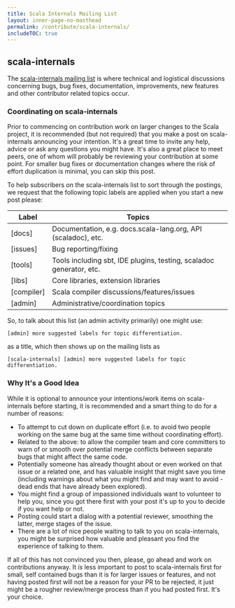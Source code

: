```yaml
---
title: Scala Internals Mailing List
layout: inner-page-no-masthead
permalink: /contribute/scala-internals/
includeTOC: true
---
```


## scala-internals

The [scala-internals mailing list](https://groups.google.com/d/forum/scala-internals) is where technical and logistical discussions concerning bugs, bug fixes, documentation, improvements, new features and other contributor related topics occur. 

### Coordinating on scala-internals

Prior to commencing on contribution work on larger changes to the Scala project, it is recommended (but not required) that you make a post on scala-internals announcing your intention. It's a great time to invite any help, advice or ask any questions you might have. It's also a great place to meet peers, one of whom will probably be reviewing your contribution at some point.  For smaller bug fixes or documentation changes where the risk of effort duplication is minimal, you can skip this post. 

To help subscribers on the scala-internals list to sort through the postings, we request that the following topic labels are applied when you start a new post please:

| Label     | Topics                                                |
|-----------|-------------------------------------------------------|
| [docs]    | Documentation, e.g. docs.scala-lang.org, API (scaladoc), etc. |
| [issues]  | Bug reporting/fixing |
| [tools]   | Tools including sbt, IDE plugins, testing, scaladoc generator, etc. |
| [libs]    | Core libraries, extension libraries |
| [compiler] | Scala compiler discussions/features/issues |
| [admin]   | Administrative/coordination topics |

So, to talk about this list (an admin activity primarily) one might use:

`[admin] more suggested labels for topic differentiation.`

as a title, which then shows up on the mailing lists as

`[scala-internals] [admin] more suggested labels for topic differentiation.`

### Why It's a Good Idea

While it is optional to announce your intentions/work items on scala-internals before starting, it is recommended and a smart thing to do for a number of reasons:

* To attempt to cut down on duplicate effort (i.e. to avoid two people working on the same bug at the same time without coordinating effort).
* Related to the above: to allow the compiler team and core committers to warn of or smooth over potential merge conflicts between separate bugs that might affect the same code.
* Potentially someone has already thought about or even worked on that issue or a related one, and has valuable insight that might save you time (including warnings about what you might find and may want to avoid - dead ends that have already been explored).
* You might find a group of impassioned individuals want to volunteer to help you, since you got there first with your post it's up to you to decide if you want help or not.
* Posting could start a dialog with a potential reviewer, smoothing the latter, merge stages of the issue.
* There are a lot of nice people waiting to talk to you on scala-internals, you might be surprised how valuable and pleasant you find the experience of talking to them.

If all of this has not convinced you then, please, go ahead and work on contributions anyway. It *is* less important to post to scala-internals first for small, self contained bugs than it is for larger issues or features, and not having posted first will not be a reason for your PR to be rejected, it just might be a rougher review/merge process than if you had posted first. It's your choice.

